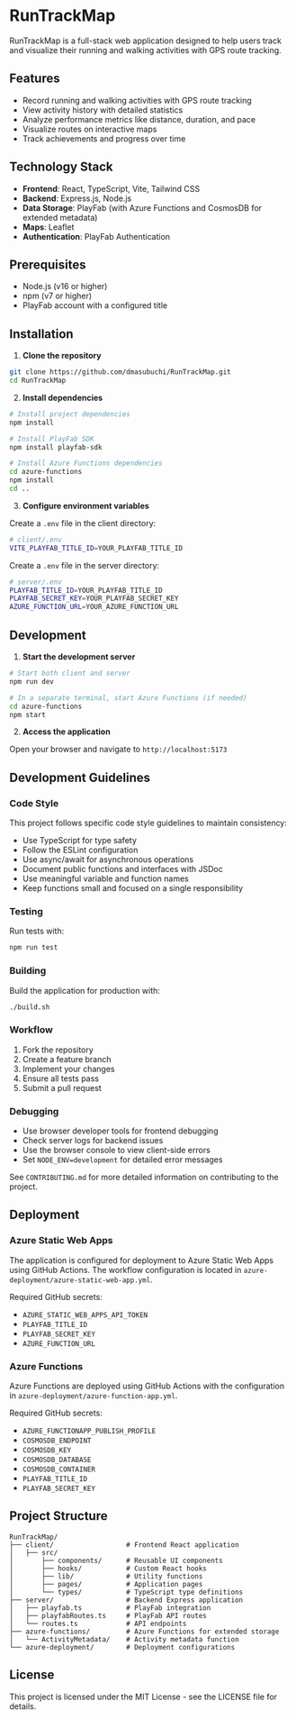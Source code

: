 # RunTrackMap

RunTrackMap is a full-stack web application designed to help users track and visualize their running and walking activities with GPS route tracking.

## Features

- Record running and walking activities with GPS route tracking
- View activity history with detailed statistics
- Analyze performance metrics like distance, duration, and pace
- Visualize routes on interactive maps
- Track achievements and progress over time

## Technology Stack

- **Frontend**: React, TypeScript, Vite, Tailwind CSS
- **Backend**: Express.js, Node.js
- **Data Storage**: PlayFab (with Azure Functions and CosmosDB for extended metadata)
- **Maps**: Leaflet
- **Authentication**: PlayFab Authentication

## Prerequisites

- Node.js (v16 or higher)
- npm (v7 or higher)
- PlayFab account with a configured title

## Installation

1. **Clone the repository**

```bash
git clone https://github.com/dmasubuchi/RunTrackMap.git
cd RunTrackMap
```

2. **Install dependencies**

```bash
# Install project dependencies
npm install

# Install PlayFab SDK
npm install playfab-sdk

# Install Azure Functions dependencies
cd azure-functions
npm install
cd ..
```

3. **Configure environment variables**

Create a `.env` file in the client directory:

```bash
# client/.env
VITE_PLAYFAB_TITLE_ID=YOUR_PLAYFAB_TITLE_ID
```

Create a `.env` file in the server directory:

```bash
# server/.env
PLAYFAB_TITLE_ID=YOUR_PLAYFAB_TITLE_ID
PLAYFAB_SECRET_KEY=YOUR_PLAYFAB_SECRET_KEY
AZURE_FUNCTION_URL=YOUR_AZURE_FUNCTION_URL
```

## Development

1. **Start the development server**

```bash
# Start both client and server
npm run dev

# In a separate terminal, start Azure Functions (if needed)
cd azure-functions
npm start
```

2. **Access the application**

Open your browser and navigate to `http://localhost:5173`

## Development Guidelines

### Code Style
This project follows specific code style guidelines to maintain consistency:
- Use TypeScript for type safety
- Follow the ESLint configuration
- Use async/await for asynchronous operations
- Document public functions and interfaces with JSDoc
- Use meaningful variable and function names
- Keep functions small and focused on a single responsibility

### Testing
Run tests with:
```bash
npm run test
```

### Building
Build the application for production with:
```bash
./build.sh
```

### Workflow
1. Fork the repository
2. Create a feature branch
3. Implement your changes
4. Ensure all tests pass
5. Submit a pull request

### Debugging
- Use browser developer tools for frontend debugging
- Check server logs for backend issues
- Use the browser console to view client-side errors
- Set `NODE_ENV=development` for detailed error messages

See `CONTRIBUTING.md` for more detailed information on contributing to the project.

## Deployment

### Azure Static Web Apps

The application is configured for deployment to Azure Static Web Apps using GitHub Actions. The workflow configuration is located in `azure-deployment/azure-static-web-app.yml`.

Required GitHub secrets:
- `AZURE_STATIC_WEB_APPS_API_TOKEN`
- `PLAYFAB_TITLE_ID`
- `PLAYFAB_SECRET_KEY`
- `AZURE_FUNCTION_URL`

### Azure Functions

Azure Functions are deployed using GitHub Actions with the configuration in `azure-deployment/azure-function-app.yml`.

Required GitHub secrets:
- `AZURE_FUNCTIONAPP_PUBLISH_PROFILE`
- `COSMOSDB_ENDPOINT`
- `COSMOSDB_KEY`
- `COSMOSDB_DATABASE`
- `COSMOSDB_CONTAINER`
- `PLAYFAB_TITLE_ID`
- `PLAYFAB_SECRET_KEY`

## Project Structure

```
RunTrackMap/
├── client/                  # Frontend React application
│   ├── src/
│       ├── components/      # Reusable UI components
│       ├── hooks/           # Custom React hooks
│       ├── lib/             # Utility functions
│       ├── pages/           # Application pages
│       └── types/           # TypeScript type definitions
├── server/                  # Backend Express application
│   ├── playfab.ts           # PlayFab integration
│   ├── playfabRoutes.ts     # PlayFab API routes
│   └── routes.ts            # API endpoints
├── azure-functions/         # Azure Functions for extended storage
│   └── ActivityMetadata/    # Activity metadata function
└── azure-deployment/        # Deployment configurations
```

## License

This project is licensed under the MIT License - see the LICENSE file for details.
